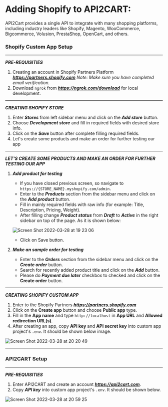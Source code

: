 # Adding Shopify to API2CART:
API2Cart provides a single API to integrate with many shopping platforms, including industry leaders like Shopify, Magento, WooCommerce, Bigcommerce, Volusion, PrestaShop, OpenCart, and others.

### Shopify Custom App Setup

***

***PRE-REQUISITIES***  
1. Creating an account in Shopify Partners Platform  ***https://partners.shopify.com***
    *Note: Make sure you have completed email verification.*
2. Download `ngrok` from ***https://ngrok.com/download*** for local development.
    
***

***CREATING SHOPIFY STORE***

1. Enter ***Stores*** from left sidebar menu and click on the ***Add store*** button.
2. Choose ***Development store*** and fill in required fields with desired store info.
3. Click on the ***Save*** button after complete filling required fields.
4. Let's create some products and make an order for further testing our app

***
    
***LET'S CREATE SOME PRODUCTS AND MAKE AN ORDER FOR FURTHER TESTING OUR APP***


   1. ***Add product for testing***
      - If you have closed previous screen, so navigate to `https://{STORE_NAME}.myshopify.com/admin`.
      - Enter to the ***Products*** section from the sidebar menu and click on the ***Add product*** button.
      - Fill in mainly required fields with raw info (for example: Title, Description, Pricing, Weight).
      - After filling change ***Product status*** from ***Draft*** to ***Active*** in the right sidebar on top of the page. As it is shown below:

      ![Screen Shot 2022-03-28 at 19 23 06](https://user-images.githubusercontent.com/39469199/160438562-88f4661c-f399-4024-b53d-e38192888a65.png)
      
      - Click on Save button.

   2. ***Make an sample order for testing***
      - Enter to the ***Orders*** section from the sidebar menu and click on the ***Create order*** button.
      - Search for recently added product title and click on the ***Add*** button.
      - Please do ***Payment due later*** checkbox to checked and click on the **Create order** button.

***

***CREATING SHOPIFY CUSTOM APP***
1. Enter to the Shopify Partners ***https://partners.shopify.com***
2. Click on the **Create app** button and choose **Public app** type.
3. Fill in the **App name** and type `http://localhost` in **App URL** and **Allowed redirection URL(s)**.
4. After creating an app, copy **API key** and **API secret key** into custom app project's `.env`. It should be shown below image.

![Screen Shot 2022-03-28 at 20 20 49](https://user-images.githubusercontent.com/39469199/160438262-540c2ace-84e5-4859-aba9-81632616b359.png)

***

### API2CART Setup

***

***PRE-REQUISITIES***
1. Enter API2CART and create an account ***https://api2cart.com***.
2. Copy ***API key*** into custom app project's `.env`. It should be shown below.

![Screen Shot 2022-03-28 at 20 59 25](https://user-images.githubusercontent.com/39469199/160439223-307c120f-4ee6-438c-86f3-6b2d3125d72c.png)

    
